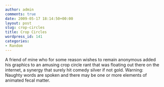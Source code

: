 ```yaml
---
author: admin
comments: true
date: 2009-05-17 18:14:50+00:00
layout: post
slug: crop-circles
title: Crop Circles
wordpress_id: 141
categories:
- Random
---
```


A friend of mine who for some reason wishes to remain anonymous added his graphics to an amusing crop circle rant that was floating out there on the internet, a synergy that surely hit comedy silver if not gold. Warning: Naughty words are spoken and there may be one or more elements of animated fecal matter.




